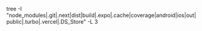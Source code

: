 tree -I "node_modules|.git|.next|dist|build|.expo|.cache|coverage|android|ios|out|public|.turbo|.vercel|.DS_Store" -L 3

